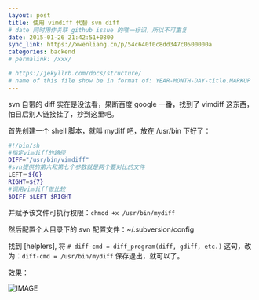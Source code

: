 ```yaml
---
layout: post
title: 使用 vimdiff 代替 svn diff
# date 同时用作关联 github issue 的唯一标识，所以不可重复
date: 2015-01-26 21:42:51+0800
sync_link: https://xwenliang.cn/p/54c640f0c8dd347c0500000a
categories: backend
# permalink: /xxx/

# https://jekyllrb.com/docs/structure/
# name of this file show be in format of: YEAR-MONTH-DAY-title.MARKUP
---
```



svn 自带的 diff 实在是没法看，果断百度 google 一番，找到了 vimdiff 这东西，怕日后别人链接挂了，抄到这里吧。  

首先创建一个 shell 脚本，就叫 mydiff 吧，放在 /usr/bin 下好了：  

```bash
#!/bin/sh
#指定vimdiff的路径
DIFF="/usr/bin/vimdiff"
#svn提供的第六和第七个参数就是两个要对比的文件
LEFT＝${6}
RIGHT=${7}
#调用vimdiff做比较
$DIFF $LEFT $RIGHT
```

并赋予该文件可执行权限：`chmod +x /usr/bin/mydiff`  

然后配置个人目录下的 svn 配置文件：~/.subversion/config  

找到 [helplers], 将 `# diff-cmd = diff_program(diff, gdiff, etc.)` 这句，改为：`diff-cmd = /usr/bin/mydiff` 保存退出，就可以了。  

效果：  

![IMAGE](https://cdn.jsdelivr.net/gh/xwenliang/gallery2022/2022-04-30-f708b1537e.jpg)  

